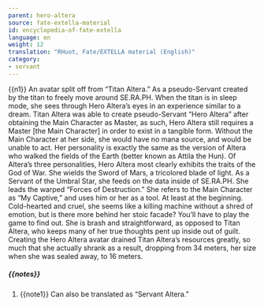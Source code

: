 ```yaml
---
parent: hero-altera
source: fate-extella-material
id: encyclopedia-of-fate-extella
language: en
weight: 12
translation: "RHuot, Fate/EXTELLA material (English)"
category:
- servant
---
```


{{n1}}
An avatar split off from “Titan Altera.”
As a pseudo-Servant created by the titan to freely move around SE.RA.PH. When the titan is in sleep mode, she sees through Hero Altera’s eyes in an experience similar to a dream.
Titan Altera was able to create pseudo-Servant “Hero Altera” after obtaining the Main Character as Master, as such, Hero Altera still requires a Master [the Main Character] in order to exist in a tangible form. Without the Main Character at her side, she would have no mana source, and would be unable to act.
Her personality is exactly the same as the version of Altera who walked the fields of the Earth (better known as Attila the Hun). Of Altera’s three personalities, Hero Altera most clearly exhibits the traits of the God of War.
She wields the Sword of Mars, a tricolored blade of light. As a Servant of the Umbral Star, she feeds on the data inside of SE.RA.PH. She leads the warped “Forces of Destruction.”
She refers to the Main Character as “My Captive,” and uses him or her as a tool. At least at the beginning.
Cold-hearted and cruel, she seems like a killing machine without a shred of emotion, but is there more behind her stoic facade? You’ll have to play the game to find out.
She is brash and straightforward, as opposed to Titan Altera, who keeps many of her true thoughts pent up inside out of guilt.
Creating the Hero Altera avatar drained Titan Altera’s resources greatly, so much that she actually shrank as a result, dropping from 34 meters, her size when she was sealed away, to 16 meters.

##### {{notes}}

1. {{note1}} Can also be translated as “Servant Altera.”
